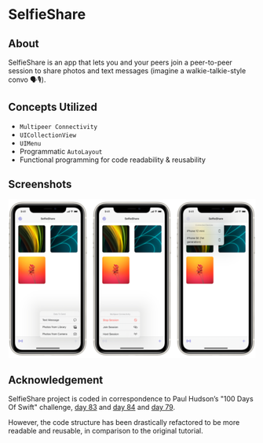 # SelfieShare
## About
SelfieShare is an app that lets you and your peers join a peer-to-peer session to share photos and text messages (imagine a walkie-talkie-style convo 🗣🎙).

## Concepts Utilized
* `Multipeer Connectivity`
* `UICollectionView`
* `UIMenu`
* Programmatic `AutoLayout`
* Functional programming for code readability & reusability

## Screenshots
![screenshot.png](screenshots/screenshot.png)

## Acknowledgement
SelfieShare project is coded in correspondence to Paul Hudson’s "100 Days Of Swift" challenge, [day 83](https://www.hackingwithswift.com/100/83) and [day 84](https://www.hackingwithswift.com/100/84) and [day 79](https://www.hackingwithswift.com/100/79).

However, the code structure has been drastically refactored to be more readable and reusable, in comparison to the original tutorial.
